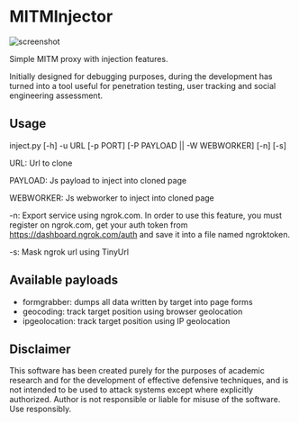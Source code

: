 # MITMInjector

![screenshot](https://www.andreafortuna.org/wp-content/uploads/2019/11/MITMInject.jpg)


Simple MITM proxy with injection features.

Initially designed for debugging purposes, during the development has turned into a tool useful for penetration testing, user tracking and social engineering assessment.


## Usage

inject.py [-h] -u URL [-p PORT] [-P PAYLOAD || -W WEBWORKER] [-n] [-s]

URL: Url to clone

PAYLOAD: Js payload to inject into cloned page

WEBWORKER: Js webworker to inject into cloned page

-n: Export service using ngrok.com. In order to use this feature, you must register on ngrok.com, get your auth token from https://dashboard.ngrok.com/auth and save it into a file named ngroktoken.

-s: Mask ngrok url using TinyUrl

## Available payloads

- formgrabber: dumps all data written by target into page forms
- geocoding: track target position using browser geolocation
- ipgeolocation: track target position using IP geolocation

## Disclaimer

This software has been created purely for the purposes of academic research and for the development of effective defensive techniques, and is not intended to be used to attack systems except where explicitly authorized. Author is not responsible or liable for misuse of the software. 
Use responsibly.